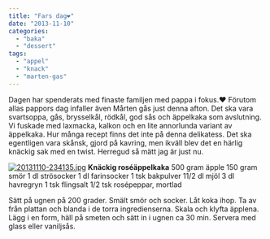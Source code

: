 ```yaml
---
title: "Fars dag❤"
date: "2013-11-10"
categories: 
  - "baka"
  - "dessert"
tags: 
  - "appel"
  - "knack"
  - "marten-gas"
---
```


Dagen har spenderats med finaste familjen med pappa i fokus.❤ Förutom allas pappors dag infaller även Mårten gås just denna afton. Det ska vara svartsoppa, gås, brysselkål, rödkål, god sås och äppelkaka som avslutning. Vi fuskade med laxmacka, kalkon och en lite annorlunda variant av äppelkaka. Hur många recept finns det inte på denna delikatess. Det ska egentligen vara skånsk, gjord på kavring, men ikväll blev det en härlig knäckig sak med en twist. Herregud så mätt jag är just nu.  
  
[![20131110-234135.jpg](/static/img/20131110-2341351.jpg)](http://import.local/wp-content/uploads/2013/11/20131110-2341351.jpg) **Knäckig roséäppelkaka** 500 gram äpple 150 gram smör 1 dl strösocker 1 dl farinsocker 1 tsk bakpulver 11/2 dl mjöl 3 dl havregryn 1 tsk flingsalt 1/2 tsk rosépeppar, mortlad

Sätt på ugnen på 200 grader. Smält smör och socker. Låt koka ihop. Ta av från plattan och blanda i de torra ingredienserna. Skala och klyfta äpplena. Lägg i en form, häll på smeten och sätt in i ugnen ca 30 min. Servera med glass eller vaniljsås.
